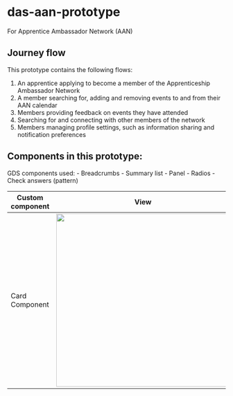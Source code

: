 # das-aan-prototype
For Apprentice Ambassador Network (AAN)


## Journey flow

This prototype contains the following flows:

1. An apprentice applying to become a member of the Apprenticeship Ambassador Network 
2. A member searching for, adding and removing events to and from their AAN calendar
3. Members providing feedback on events they have attended
4. Searching for and connecting with other members of the network 
5. Members managing profile settings, such as information sharing and notification preferences



## Components in this prototype:

GDS components used: 
    - Breadcrumbs
    - Summary list 
    - Panel 
    - Radios 
    - Check answers (pattern)


| Custom component          |      View        | Description       |
| ------------------------- | ---------------- | ------------------|
| Card Component            |  <img src="https://user-images.githubusercontent.com/77584099/196912457-16b357ef-49dc-47a1-af5d-27007033b631.png" width="400px"/> | - Information card with hyperlink title <br> -Easy to loop through to list cards for several pages  |
